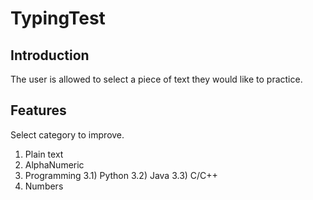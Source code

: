 # TypingTest

## Introduction
The user is allowed to select a piece of text they would like to practice. 

## Features 
Select category to improve. 
1) Plain text
2) AlphaNumeric
3) Programming
  3.1) Python
  3.2) Java
  3.3) C/C++
4) Numbers
